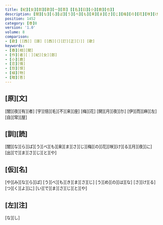 ```yaml
---
title: [紀][女][郎][歌][一][首] [[名][曰][小][鹿][也]]
description: [闇][な][ら][ば][う][べ][も][来][ま][さ][じ][梅][の][花][咲][け][る][月][夜][に][出][で][ま][さ][じ][と][や]
position: 1452
category: [巻]8
version: '1.0'
volume: 8
comparison:
- [歌] [[西]] [謌] [[西][（][訂][正][）]] [歌]
keywords:
- [春][相][聞]
- [作][者][：][紀][女][郎]
- [小][鹿]
- [恋][情]
- [怨][恨]
- [植][物]
- [贈][答]
---
```


## [原][文]

[闇][夜][有][者] [宇][倍][毛][不][来][座] [梅][花] [開][月][夜][尓] [伊][而][麻][左][自][常][屋]

## [訓][読]

[闇][な][ら][ば][う][べ][も][来][ま][さ][じ][梅][の][花][咲][け][る][月][夜][に][出][で][ま][さ][じ][と][や]

## [仮][名]

[や][み][な][ら][ば] [う][べ][も][き][ま][さ][じ] [う][め][の][は][な] [さ][け][る][つ][く][よ][に] [い][で][ま][さ][じ][と][や]

## [左][注]

[な][し]
